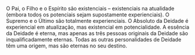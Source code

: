 ﻿O Pai, o Filho e o Espírito são existenciais – existenciais na atualidade (embora todos os potenciais sejam supostamente experienciais). O Supremo e o Último são totalmente experienciais. O Absoluto da Deidade é experiencial em atualização, mas existencial em potencialidade. A essência da Deidade é eterna, mas apenas as três pessoas originais da Deidade são inqualificadamente eternas. Todas as outras personalidades de Deidade têm uma origem, mas são eternas no seu destino.